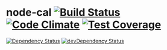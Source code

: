 # node-cal [![Build Status](https://travis-ci.org/NoahYarian/node-cal.svg)](https://travis-ci.org/NoahYarian/node-cal) [![Code Climate](https://codeclimate.com/github/NoahYarian/node-cal/badges/gpa.svg)](https://codeclimate.com/github/NoahYarian/node-cal) [![Test Coverage](https://codeclimate.com/github/NoahYarian/node-cal/badges/coverage.svg)](https://codeclimate.com/github/NoahYarian/node-cal/coverage)
[![Dependency Status](https://david-dm.org/NoahYarian/node-cal.svg)](https://david-dm.org/NoahYarian/node-cal) [![devDependency Status](https://david-dm.org/NoahYarian/node-cal/dev-status.svg)](https://david-dm.org/NoahYarian/node-cal#info=devDependencies)
